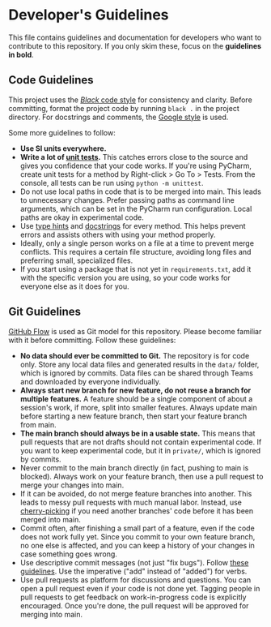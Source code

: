 # Developer's Guidelines
This file contains guidelines and documentation for developers who want to contribute to this repository. If you only skim these, focus on the **guidelines in bold**.

## Code Guidelines

This project uses the [_Black_ code style](https://github.com/psf/black) for consistency and clarity. Before committing, format the project code by running `black .` in the project directory.  For docstrings and comments, the [Google style](https://google.github.io/styleguide/pyguide.html#38-comments-and-docstrings) is used.

Some more guidelines to follow:
* **Use SI units everywhere.**
* **Write a lot of [unit tests](https://docs.python.org/3/library/unittest.html).** This catches errors close to the source and gives you confidence that your code works. If you're using PyCharm, create unit tests for a method by Right-click > Go To > Tests. From the console, all tests can be run using `python -m unittest`.
* Do not use local paths in code that is to be merged into main. This leads to unnecessary changes. Prefer passing paths as command line arguments, which can be set in the PyCharm run configuration. Local paths are okay in experimental code.
* Use [type hints](https://docs.python.org/3/library/typing.html) and [docstrings](https://google.github.io/styleguide/pyguide.html#38-comments-and-docstrings) for every method. This helps prevent errors and assists others with using your method properly.
* Ideally, only a single person works on a file at a time to prevent merge conflicts. This requires a certain file structure, avoiding long files and preferring small, specialized files.
* If you start using a package that is not yet in `requirements.txt`, add it with the specific version you are using, so your code works for everyone else as it does for you.



## Git Guidelines
[GitHub Flow](https://docs.github.com/en/get-started/quickstart/github-flow) is used as Git model for this repository. Please become familiar with it before committing. Follow these guidelines:
* **No data should ever be committed to Git.** The repository is for code only. Store any local data files and generated results in the `data/` folder, which is ignored by commits. Data files can be shared through Teams and downloaded by everyone individually.
* **Always start new branch for new feature, do not reuse a branch for multiple features.** A feature should be a single component of about a session's work, if more, split into smaller features. Always update main before starting a new feature branch, then start your feature branch from main.
* **The main branch should always be in a usable state.** This means that pull requests that are not drafts should not contain experimental code. If you want to keep experimental code, but it in `private/`, which is ignored by commits.
* Never commit to the main branch directly (in fact, pushing to main is blocked). Always work on your feature branch, then use a pull request to merge your changes into main.
* If it can be avoided, do not merge feature branches into another. This leads to messy pull requests with much manual labor. Instead, use [cherry-picking](https://gitbetter.substack.com/p/how-to-use-git-cherry-pick-effectively) if you need another branches' code before it has been merged into main.
* Commit often, after finishing a small part of a feature, even if the code does not work fully yet. Since you commit to your own feature branch, no one else is affected, and you can keep a history of your changes in case something goes wrong.
* Use descriptive commit messages (not just "fix bugs"). Follow [these guidelines](https://gist.github.com/robertpainsi/b632364184e70900af4ab688decf6f53). Use the imperative ("add" instead of "added") for verbs.
* Use pull requests as platform for discussions and questions. You can open a pull request even if your code is not done yet. Tagging people in pull requests to get feedback on work-in-progress code is explicitly encouraged. Once you're done, the pull request will be approved for merging into main.
